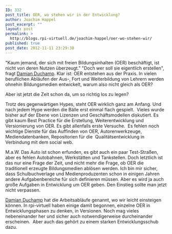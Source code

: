 ```yaml
---
ID: 332
post_title: OER, wo stehen wir in der Entwicklung?
author: Joachim Happel
post_excerpt: ""
layout: post
permalink: >
  http://blogs.rpi-virtuell.de/joachim-happel/oer-wo-stehen-wir/
published: true
post_date: 2012-11-11 23:29:38
---
```

<p>"Kaum jemand, der sich mit freien Bildungsinhalten (OER) beschäftigt, ist nicht von deren Nutzen überzeugt." "Doch wer soll sie eigentlich erstellen", fragt <a title="OER, wenn nicht Lehrer?" href="http://damianduchamps.wordpress.com/2012/11/11/oer-wenn-nicht-lehrer-wer-dann/" target="_blank">Damian Duchamp</a>. Klar ist: OER entstehen aus der Praxis. In vielen beruflichen Abläufen der Aus-, Fort und Weiterbildung von Lehrern werden ohnehin Bildungsmedien entwickelt, warum also nicht gleich als OER?</p>
<p>Aber ist jetzt die Zeit schon da, um so richtig los zu legen?</p>
<p>Trotz des gegenwärtigen Hypes, steht OER wirklich ganz am Anfang. Und nach jedem Hype werden die Bälle erst einmal flach gespielt.&nbsp; Vieles wurde bisher auf der Ebene von Lizenzen und Geschäftsmodellen diskutiert. Es gibt kaum Best Practice für die Erstellung, Weiterentwicklung und Versionierung von OER. Es gibt allenfalls erste Versuche.&nbsp; Es fehlen noch wichtige Dienste für das Auffinden von OER, Autorenwerkzeuge, Mediendatenbanken, Repositorien für die&nbsp; Qualitätsentwicklung in Verbindung mit dem social web.</p>
<p>M.a.W. Das Auto ist schon erfunden, es gibt auch ein paar Test-Straßen, aber es fehlen Autobahnen, Werkstätten und Tankstellen. Doch letztlich ist das nur eine Frage der Zeit, und nicht mehr die Frage, ob OER die traditionell erzeugte Bildungsmedien ablösen werden. Ich bin mir sicher, dass Schulbuchverlage und Medienproduzenten schon in einigen Jahren andere Aufgabenbereiche für sich definieren müssen. Aber es wird ja auch große Aufgaben in Entwicklung um OER geben. Den Einstieg sollte man jetzt nicht verpassen.</p>
<p><a title="OER, wenn nicht Lehrer?" href="http://damianduchamps.wordpress.com/2012/11/11/oer-wenn-nicht-lehrer-wer-dann/" target="_blank">Damian Duchamp</a> hat die Arbeitsabläufe genannt, wo wir leicht einsteigen können. In rpi-virtuell haben einige damit begonnen, einzelne OER in Entwicklungsphasen zu denken, in Versionen. Noch mag vieles nebeneinander her und sicher auch notwendigerweise durcheinander erscheinen.&nbsp; Aber auch das gehört zu einem starken Entwicklungsschub dazu.</p>